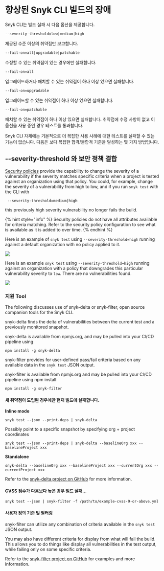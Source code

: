 # 향상된 Snyk CLI 빌드의 장애

Snyk CLI는 빌드 실패 시 다음 옵션을 제공합니다.

```
--severity-threshold=low|medium|high
```

제공된 수준 이상의 취약점만 보고합니다.

```
--fail-on=all|upgradable|patchable
```

수정할 수 있는 취약점이 있는 경우에만 실패합니다.

```
--fail-on=all
```

업그레이드하거나 패치할 수 있는 취약점이 하나 이상 있으면 실패합니다.

```
--fail-on=upgradable
```

업그레이드할 수 있는 취약점이 하나 이상 있으면 실패합니다.

```
--fail-on=patchable
```

패치할 수 있는 취약점이 하나 이상 있으면 실패합니다. 취약점에 수정 사항이 없고 이 옵션을 사용 중인 경우 테스트를 통과합니다.

Snyk CLI 자체에는 기본적으로 더 복잡한 사용 사례에 대한 테스트를 실패할 수 있는 기능이 없습니다. 다음은 보다 복잡한 합격/불합격 기준을 달성하는 몇 가지 방법입니다.

## --severity-threshold 와 보안 정책 결합

[Security policies](https://docs.snyk.io/fixing-and-prioritizing-issues/policies) provide the capability to change the severity of a vulnerability if the severity matches specific criteria when a project is tested against an organization using that policy. You could, for example, change the severity of a vulnerability from high to low, and if you run `snyk test` with the CLI with

```
 --severity-threshold=medium|high
```

this previously high severity vulnerability no longer fails the build.

\{% hint style="info" %\} Security policies do not have all attributes available for criteria matching. Refer to the security policy configuration to see what is available as it is added to over time. \{% endhint %\}

Here is an example of `snyk test` using `--severity-threshold=high` running against a default organization with no policy applied to it.

![](https://camo.githubusercontent.com/de965fce454134d8cadaaf22fe093c4fdf1722a7349e99f1d2d8bc4cf9726836/68747470733a2f2f67626c6f627363646e2e676974626f6f6b2e636f6d2f6173736574732532462d4d56584b6472682d6a59334b44475073386c512532462d4d5a545f57334f316f46794d417a46396733732532462d4d5a5472633044364e6a5436566c53316a6d55253246696d6167652e706e673f616c743d6d6564696126746f6b656e3d32376530656538632d313437662d343934322d616461342d303864653037663637633430)

Here is an example `snyk test` using `--severity-threshold=high` running against an organization with a policy that downgrades this particular vulnerability severity to `low`. There are no vulnerabilities found.

![](https://github.com/snyk/user-docs/raw/5e52535b78618f57eda40eb08fc8fbf91e16f1f0/docs/.gitbook/assets/test-organization-with-policy-applied.png)

### 지원 Tool

The following discusses use of snyk-delta or snyk-filter, open source companion tools for the Snyk CLI.

snyk-delta finds the delta of vulnerabilities between the current test and a previously monitored snapshot.

snyk-delta is available from npmjs.org, and may be pulled into your CI/CD pipeline using

```
npm install -g snyk-delta
```

snyk-filter provides for user-defined pass/fail criteria based on any available data in the `snyk test` JSON output.

snyk-filter is available from npmjs.org and may be pulled into your CI/CD pipeline using npm install

```
npm install -g snyk-filter
```

#### 새 취약점이 도입된 경우에만 현재 빌드에 실패합니다.

**Inline mode**

```
snyk test --json --print-deps | snyk-delta
```

Possibly point to a specific snapshot by specifying org + project coordinates

```
snyk test --json --print-deps | snyk-delta --baselineOrg xxx --baselineProject xxx
```

**Standalone**

```
snyk-delta --baselineOrg xxx --baselineProject xxx --currentOrg xxx --currentProject xxx
```

Refer to the [snyk-delta project on GitHub](https://github.com/snyk-tech-services/snyk-delta) for more information.

#### CVSS 점수가 다음보다 높은 경우 빌드 실패...

```
snyk test --json | snyk-filter -f /path/to/example-cvss-9-or-above.yml
```

#### 사용자 정의 기준 및 필터링

snyk-filter can utilize any combination of criteria available in the `snyk test` JSON output.

You may also have different criteria for display from what will fail the build. This allows you to do things like display all vulnerabilities in the test output, while failing only on some specific criteria.

Refer to the [snyk-filter project on GitHub](https://github.com/snyk-tech-services/snyk-filter) for examples and more information.
